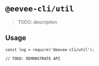 # `@eevee-cli/util`

> TODO: description

## Usage

```
const log = require('@eevee-cli/util');

// TODO: DEMONSTRATE API
```
